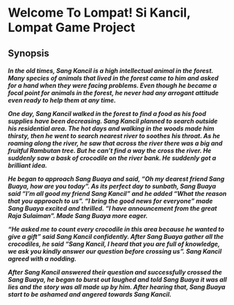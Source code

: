 <h1>Welcome To Lompat! Si Kancil, Lompat Game Project</h1>
<h2><strong>Synopsis</strong></h2>

<h5>In the old times, Sang Kancil is a high intellectual animal in the forest. Many species of animals that lived in the forest came to him and asked for a hand when they were facing problems. Even though he became a focal point for animals in the forest, he never had any arrogant attitude even ready to help them at any time.

One day, Sang Kancil walked in the forest to find a food as his food supplies have been decreasing. Sang Kancil planned to search outside his residential area. The hot days and walking in the woods made him thirsty, then he went to search nearest river to soothes his throat. As he roaming along the river, he saw that across the river there was a big and fruitful Rambutan tree. But he can’t find a way the cross the river. He suddenly saw a bask of crocodile on the river bank. He suddenly got a brilliant idea.

He began to approach Sang Buaya and said, “Oh my dearest friend Sang Buaya, how are you today”. As its perfect day to sunbath, Sang Buaya said “I’m all good my friend Sang Kancil” and he added “What the reason that you approach to us”. “I bring the good news for everyone” made Sang Buaya excited and thrilled. “I have announcement from the great Raja Sulaiman”. Made Sang Buaya more eager.

“He asked me to count every crocodile in this area because he wanted to give a gift” said Sang Kancil confidently. After Sang Buaya gather all the crocodiles, he said “Sang Kancil, I heard that you are full of knowledge, we ask you kindly answer our question before crossing us”. Sang Kancil agreed with a nodding.

After Sang Kancil answered their question and successfully crossed the Sang Buaya, he began to burst out laughed and told Sang Buaya it was all lies and the story was all made up by him. After hearing that, Sang Buaya start to be ashamed and angered towards Sang Kancil.</h5>

